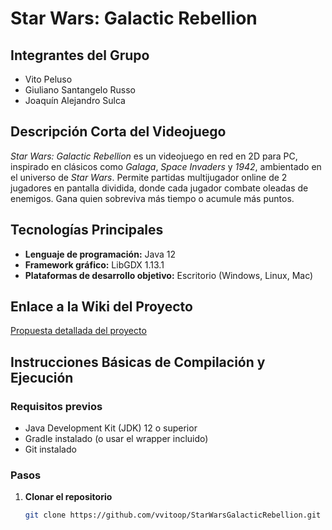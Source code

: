 # Star Wars: Galactic Rebellion

## Integrantes del Grupo
- Vito Peluso  
- Giuliano Santangelo Russo  
- Joaquín Alejandro Sulca

## Descripción Corta del Videojuego
*Star Wars: Galactic Rebellion* es un videojuego en red en 2D para PC, inspirado en clásicos como *Galaga*, *Space Invaders* y *1942*, ambientado en el universo de *Star Wars*. Permite partidas multijugador online de 2 jugadores en pantalla dividida, donde cada jugador combate oleadas de enemigos. Gana quien sobreviva más tiempo o acumule más puntos.

## Tecnologías Principales
- **Lenguaje de programación:** Java 12  
- **Framework gráfico:** LibGDX 1.13.1  
- **Plataformas de desarrollo objetivo:** Escritorio (Windows, Linux, Mac)

## Enlace a la Wiki del Proyecto
[Propuesta detallada del proyecto](https://github.com/tu-repositorio/wiki/Propuesta_de_Tema)

## Instrucciones Básicas de Compilación y Ejecución

### Requisitos previos
- Java Development Kit (JDK) 12 o superior
- Gradle instalado (o usar el wrapper incluido)
- Git instalado

### Pasos

1. **Clonar el repositorio**
   ```bash
   git clone https://github.com/vvitoop/StarWarsGalacticRebellion.git
